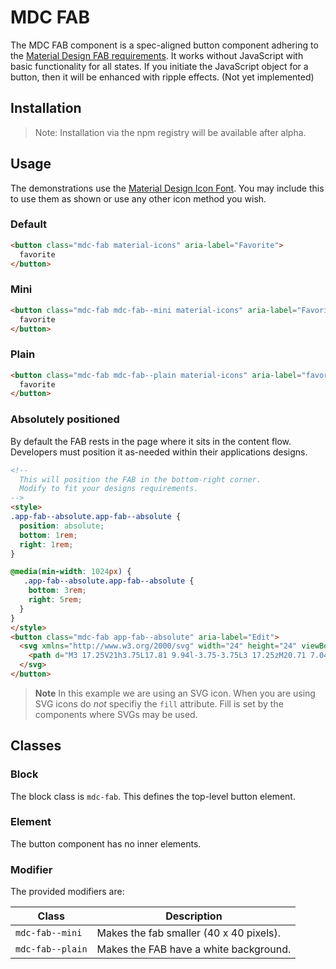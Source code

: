 # MDC FAB

The MDC FAB component is a spec-aligned button component adhering to the
 [Material Design FAB requirements](https://material.google.com/components/buttons-floating-action-button.html).
 It works without JavaScript with basic functionality for all states.
 If you initiate the JavaScript object for a button, then it will be enhanced with ripple effects. (Not yet implemented)

## Installation

> Note: Installation via the npm registry will be available after alpha.

## Usage

The demonstrations use the [Material Design Icon Font](https://design.google.com/icons/).
You may include this to use them as shown or use any other icon method you wish.

### Default

```html
<button class="mdc-fab material-icons" aria-label="Favorite">
  favorite
</button>
```

### Mini

```html
<button class="mdc-fab mdc-fab--mini material-icons" aria-label="Favorite">
  favorite
</button>
```

### Plain

```html
<button class="mdc-fab mdc-fab--plain material-icons" aria-label="favorite">
  favorite
</button>
```

### Absolutely positioned

By default the FAB rests in the page where it sits in the content flow.
Developers must position it as-needed within their applications designs.

```html
<!--
  This will position the FAB in the bottom-right corner.
  Modify to fit your designs requirements.
-->
<style>
.app-fab--absolute.app-fab--absolute {
  position: absolute;
  bottom: 1rem;
  right: 1rem;
}

@media(min-width: 1024px) {
   .app-fab--absolute.app-fab--absolute {
    bottom: 3rem;
    right: 5rem;
  }
}
</style>
<button class="mdc-fab app-fab--absolute" aria-label="Edit">
  <svg xmlns="http://www.w3.org/2000/svg" width="24" height="24" viewBox="0 0 24 24">
    <path d="M3 17.25V21h3.75L17.81 9.94l-3.75-3.75L3 17.25zM20.71 7.04c.39-.39.39-1.02 0-1.41l-2.34-2.34c-.39-.39-1.02-.39-1.41 0l-1.83 1.83 3.75 3.75 1.83-1.83z"/>
  </svg>
</button>
```

> **Note** In this example we are using an SVG icon. When you are using SVG icons do _not_ specifiy the `fill` attribute. Fill is set by the components where SVGs may be used.

## Classes

### Block

The block class is `mdc-fab`. This defines the top-level button element.

### Element

The button component has no inner elements.

### Modifier

The provided modifiers are:

| Class             | Description                             |
| ------------------| --------------------------------------- |
| `mdc-fab--mini`   | Makes the fab smaller (40 x 40 pixels). |
| `mdc-fab--plain`  | Makes the FAB have a white background.  |
